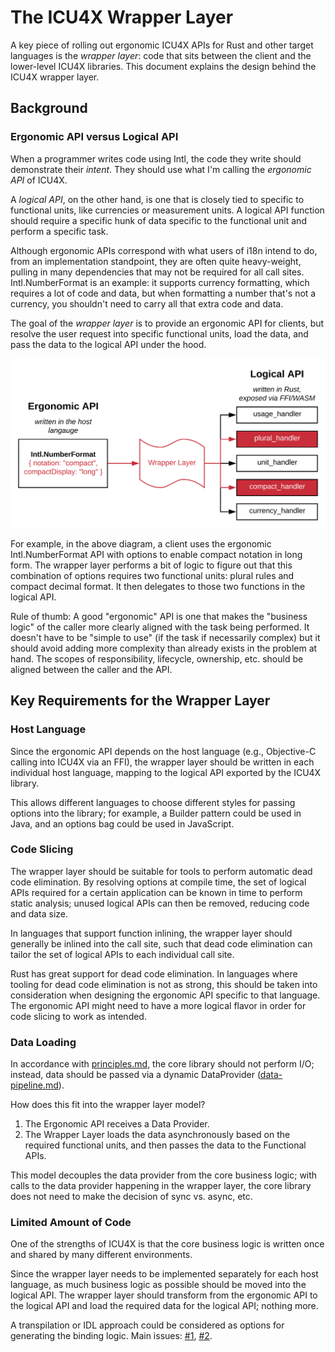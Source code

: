 The ICU4X Wrapper Layer
=======================

A key piece of rolling out ergonomic ICU4X APIs for Rust and other target languages is the *wrapper layer*: code that sits between the client and the lower-level ICU4X libraries.  This document explains the design behind the ICU4X wrapper layer.

## Background

### Ergonomic API versus Logical API

When a programmer writes code using Intl, the code they write should demonstrate their *intent*.  They should use what I'm calling the *ergonomic API* of ICU4X.

A *logical API*, on the other hand, is one that is closely tied to specific to functional units, like currencies or measurement units.  A logical API function should require a specific hunk of data specific to the functional unit and perform a specific task.

Although ergonomic APIs correspond with what users of i18n intend to do, from an implementation standpoint, they are often quite heavy-weight, pulling in many dependencies that may not be required for all call sites.  Intl.NumberFormat is an example: it supports currency formatting, which requires a lot of code and data, but when formatting a number that's not a currency, you shouldn't need to carry all that extra code and data.

The goal of the *wrapper layer* is to provide an ergonomic API for clients, but resolve the user request into specific functional units, load the data, and pass the data to the logical API under the hood.

![Ergonomic to Logical API](assets/ergonomic-logical.svg)

For example, in the above diagram, a client uses the ergonomic Intl.NumberFormat API with options to enable compact notation in long form.  The wrapper layer performs a bit of logic to figure out that this combination of options requires two functional units: plural rules and compact decimal format.  It then delegates to those two functions in the logical API.

Rule of thumb: A good "ergonomic" API is one that makes the "business logic" of the caller more clearly aligned with the task being performed.  It doesn't have to be "simple to use" (if the task if necessarily complex) but it should avoid adding more complexity than already exists in the problem at hand.  The scopes of responsibility, lifecycle, ownership, etc. should be aligned between the caller and the API.

## Key Requirements for the Wrapper Layer

### Host Language

Since the ergonomic API depends on the host language (e.g., Objective-C calling into ICU4X via an FFI), the wrapper layer should be written in each individual host language, mapping to the logical API exported by the ICU4X library.

This allows different languages to choose different styles for passing options into the library; for example, a Builder pattern could be used in Java, and an options bag could be used in JavaScript.

### Code Slicing

The wrapper layer should be suitable for tools to perform automatic dead code elimination.  By resolving options at compile time, the set of logical APIs required for a certain application can be known in time to perform static analysis; unused logical APIs can then be removed, reducing code and data size.

In languages that support function inlining, the wrapper layer should generally be inlined into the call site, such that dead code elimination can tailor the set of logical APIs to each individual call site.

Rust has great support for dead code elimination.  In languages where tooling for dead code elimination is not as strong, this should be taken into consideration when designing the ergonomic API specific to that language.  The ergonomic API might need to have a more logical flavor in order for code slicing to work as intended.

### Data Loading

In accordance with [principles.md](principles.md), the core library should not perform I/O; instead, data should be passed via a dynamic DataProvider ([data-pipeline.md](data-pipeline.md)).

How does this fit into the wrapper layer model?

1. The Ergonomic API receives a Data Provider.
2. The Wrapper Layer loads the data asynchronously based on the required functional units, and then passes the data to the Functional APIs.

This model decouples the data provider from the core business logic; with calls to the data provider happening in the wrapper layer, the core library does not need to make the decision of sync vs. async, etc.

### Limited Amount of Code

One of the strengths of ICU4X is that the core business logic is written once and shared by many different environments.

Since the wrapper layer needs to be implemented separately for each host language, as much business logic as possible should be moved into the logical API.  The wrapper layer should transform from the ergonomic API to the logical API and load the required data for the logical API; nothing more.

A transpilation or IDL approach could be considered as options for generating the binding logic. Main issues: [#1](https://github.com/unicode-org/icu4x/issues/1), [#2](https://github.com/unicode-org/icu4x/issues/2).
